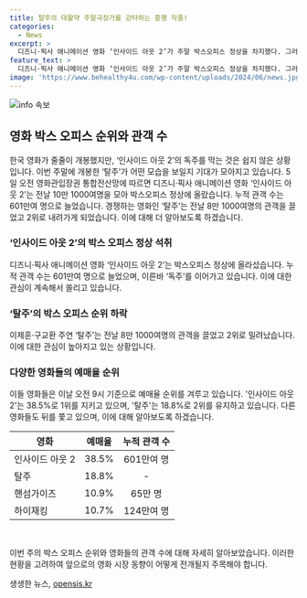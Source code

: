 ```yaml
---
title: 탈주의 대활약 주말극장가를 강타하는 흥행 작품!
categories:
  - News
excerpt: >
  디즈니·픽사 애니메이션 영화 ‘인사이드 아웃 2’가 주말 박스오피스 정상을 차지했다. 그러나 한국 영화 탈주가 끌고 간 관객들이 주목받고 있다. ‘탈주’는 북한의 탈북과 추적을 그린 영화로, ‘인사이드 아웃 2’와 예매율에서 경쟁 중이다. 이 밖에도 이성민과 이희준 주연의 영화 ‘핸섬가이즈’와 하정우 주연의 ‘하이재킹’도 박스오피스에서 주목받고 있다.
feature_text: >
  디즈니·픽사 애니메이션 영화 ‘인사이드 아웃 2’가 주말 박스오피스 정상을 차지했다. 그러나 한국 영화 탈주가 끌고 간 관객들이 주목받고 있다. ‘탈주’는 북한의 탈북과 추적을 그린 영화로, ‘인사이드 아웃 2’와 예매율에서 경쟁 중이다. 이 밖에도 이성민과 이희준 주연의 영화 ‘핸섬가이즈’와 하정우 주연의 ‘하이재킹’도 박스오피스에서 주목받고 있다.
image: 'https://www.behealthy4u.com/wp-content/uploads/2024/06/news.jpg'
---
```


<p><img src="https://www.behealthy4u.com/wp-content/uploads/2024/06/news.jpg" alt="info 속보" /></p>

<h2 data-ke-size="size26">영화 박스 오피스 순위와 관객 수</h2>

<p data-ke-size="size16">한국 영화가 줄줄이 개봉했지만, ‘인사이드 아웃 2’의 독주를 막는 것은 쉽지 않은 상황입니다. 이번 주말에 개봉한 ‘탈주’가 어떤 모습을 보일지 기대가 모아지고 있습니다. 5일 오전 영화관입장권 통합전산망에 따르면 디즈니·픽사 애니메이션 영화 ‘인사이드 아웃 2’는 전날 10만 1000여명을 모아 박스오피스 정상에 올랐습니다. 누적 관객 수는 601만여 명으로 늘었습니다. 경쟁하는 영화인 ‘탈주’는 전날 8만 1000여명의 관객을 끌었고 2위로 내려가게 되었습니다. 이에 대해 더 알아보도록 하겠습니다.</p>

<h3>‘인사이드 아웃 2’의 박스 오피스 정상 석취</h3>

<p data-ke-size="size16">디즈니·픽사 애니메이션 영화 ‘인사이드 아웃 2’는 박스오피스 정상에 올라섰습니다. 누적 관객 수는 601만여 명으로 늘었으며, 이른바 ‘독주’를 이어가고 있습니다. 이에 대한 관심이 계속해서 쏠리고 있습니다.</p>

<h3>‘탈주’의 박스 오피스 순위 하락</h3>

<p data-ke-size="size16">이제훈·구교환 주연 ‘탈주’는 전날 8만 1000여명의 관객을 끌었고 2위로 밀려났습니다. 이에 대한 관심이 높아지고 있는 상황입니다.</p>

<h3>다양한 영화들의 예매율 순위</h3>

<p data-ke-size="size16">이들 영화들은 이날 오전 9시 기준으로 예매율 순위를 겨루고 있습니다. '인사이드 아웃 2'는 38.5%로 1위를 지키고 있으며, '탈주'는 18.8%로 2위를 유지하고 있습니다. 다른 영화들도 뒤를 쫓고 있으며, 이에 대해 알아보도록 하겠습니다.</p>

<table>
    <thead>
        <tr>
            <th><b>영화</b></th>
            <th><b>예매율</b></th>
            <th><b>누적 관객 수</b></th>
        </tr>
    </thead>
    <tbody>
        <tr>
            <td>인사이드 아웃 2</td>
            <td style="text-align: center;">38.5%</td>
            <td style="text-align: center;">601만여 명</td>
        </tr>
        <tr>
            <td>탈주</td>
            <td style="text-align: center;">18.8%</td>
            <td style="text-align: center;">-</td>
        </tr>
        <tr>
            <td>핸섬가이즈</td>
            <td style="text-align: center;">10.9%</td>
            <td style="text-align: center;">65만 명</td>
        </tr>
        <tr>
            <td>하이재킹</td>
            <td style="text-align: center;">10.7%</td>
            <td style="text-align: center;">124만여 명</td>
        </tr>
    </tbody>
</table>

<p data-ke-size="size16">&nbsp;</p>

<p data-ke-size="size16">이번 주의 박스 오피스 순위와 영화들의 관객 수에 대해 자세히 알아보았습니다. 이러한 현황을 고려하여 앞으로의 영화 시장 동향이 어떻게 전개될지 주목해야 합니다.</p>
생생한 뉴스, <a href="https://opensis.kr" rel="dofollow">opensis.kr</a>


